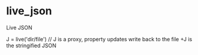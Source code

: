 # live_json
Live JSON


J = live('dir/file')
// J is a proxy, property updates write back to the file
+J is the stringified JSON
